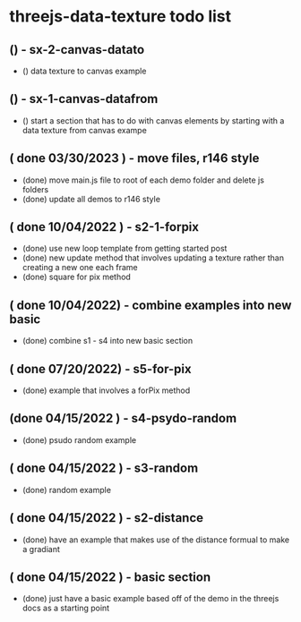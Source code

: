 # threejs-data-texture todo list

<!-- SX - Start a new Section On Canvas Textures -->

## () - sx-2-canvas-datato
* () data texture to canvas example

## () - sx-1-canvas-datafrom
* () start a section that has to do with canvas elements by starting with a data texture from canvas exampe

<!-- DONE -->

## ( done 03/30/2023 ) - move files, r146 style
* (done) move main.js file to root of each demo folder and delete js folders
* (done) update all demos to r146 style

## ( done 10/04/2022 ) - s2-1-forpix
* (done) use new loop template from getting started post
* (done) new update method that involves updating a texture rather than creating a new one each frame
* (done) square for pix method

## ( done 10/04/2022) - combine examples into new basic
* (done) combine s1 - s4 into new basic section

## ( done 07/20/2022) - s5-for-pix
* (done) example that involves a forPix method

## (done 04/15/2022 ) - s4-psydo-random
* (done) psudo random example

## ( done 04/15/2022 ) - s3-random
* (done) random example

## ( done 04/15/2022 ) - s2-distance
* (done) have an example that makes use of the distance formual to make a gradiant

## ( done 04/15/2022 ) - basic section
* (done) just have a basic example based off of the demo in the threejs docs as a starting point